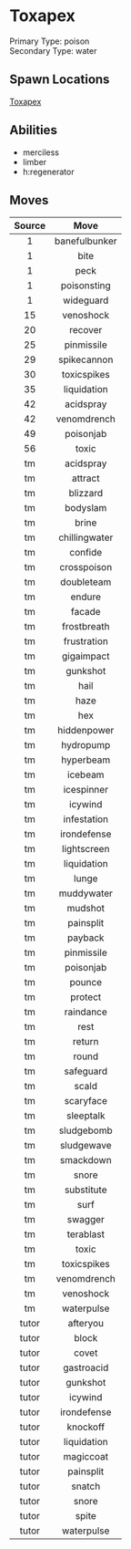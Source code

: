 # Toxapex  
Primary Type: poison  
Secondary Type: water  
  
## Spawn Locations  
[Toxapex](/data/spawn_presets/toxapex.md)  
  
## Abilities  
  * merciless
  * limber
  * h:regenerator
  
  
## Moves  
  
| Source | Move |  
|:---:|:---:|  
| 1 | banefulbunker |  
| 1 | bite |  
| 1 | peck |  
| 1 | poisonsting |  
| 1 | wideguard |  
| 15 | venoshock |  
| 20 | recover |  
| 25 | pinmissile |  
| 29 | spikecannon |  
| 30 | toxicspikes |  
| 35 | liquidation |  
| 42 | acidspray |  
| 42 | venomdrench |  
| 49 | poisonjab |  
| 56 | toxic |  
| tm | acidspray |  
| tm | attract |  
| tm | blizzard |  
| tm | bodyslam |  
| tm | brine |  
| tm | chillingwater |  
| tm | confide |  
| tm | crosspoison |  
| tm | doubleteam |  
| tm | endure |  
| tm | facade |  
| tm | frostbreath |  
| tm | frustration |  
| tm | gigaimpact |  
| tm | gunkshot |  
| tm | hail |  
| tm | haze |  
| tm | hex |  
| tm | hiddenpower |  
| tm | hydropump |  
| tm | hyperbeam |  
| tm | icebeam |  
| tm | icespinner |  
| tm | icywind |  
| tm | infestation |  
| tm | irondefense |  
| tm | lightscreen |  
| tm | liquidation |  
| tm | lunge |  
| tm | muddywater |  
| tm | mudshot |  
| tm | painsplit |  
| tm | payback |  
| tm | pinmissile |  
| tm | poisonjab |  
| tm | pounce |  
| tm | protect |  
| tm | raindance |  
| tm | rest |  
| tm | return |  
| tm | round |  
| tm | safeguard |  
| tm | scald |  
| tm | scaryface |  
| tm | sleeptalk |  
| tm | sludgebomb |  
| tm | sludgewave |  
| tm | smackdown |  
| tm | snore |  
| tm | substitute |  
| tm | surf |  
| tm | swagger |  
| tm | terablast |  
| tm | toxic |  
| tm | toxicspikes |  
| tm | venomdrench |  
| tm | venoshock |  
| tm | waterpulse |  
| tutor | afteryou |  
| tutor | block |  
| tutor | covet |  
| tutor | gastroacid |  
| tutor | gunkshot |  
| tutor | icywind |  
| tutor | irondefense |  
| tutor | knockoff |  
| tutor | liquidation |  
| tutor | magiccoat |  
| tutor | painsplit |  
| tutor | snatch |  
| tutor | snore |  
| tutor | spite |  
| tutor | waterpulse |  
  
